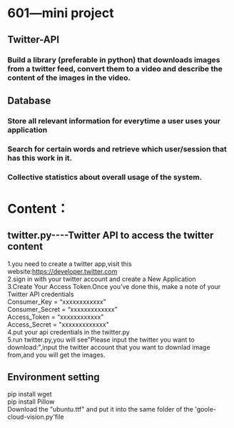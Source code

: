 # 601—mini project
## Twitter-API
### Build a library (preferable in python) that downloads images from a twitter feed, convert them to a video and describe the content of the images in the video.
## Database
### Store all relevant information for everytime a user uses your application
### Search for certain words and retrieve which user/session that has this work in it. 
### Collective statistics about overall usage of the system. 


# Content：

## twitter.py----Twitter API to access the twitter content  
1.you need to create a twitter app,visit this website:https://developer.twitter.com  
2.sign in with your twitter account and create a New Application  
3.Create Your Access Token.Once you’ve done this, make a note of your Twitter API credentials  
Consumer_Key = “xxxxxxxxxxxx”   
Consumer_Secret  = “xxxxxxxxxxxxx”  
Access_Token  = “xxxxxxxxxxxx”  
Access_Secret = "xxxxxxxxxxxxx"  
4.put your api credentials in the twitter.py  
5.run twitter.py,you will see"Please input the twitter you want to download:",input the twitter account that you want to downlad image from,and you will get the images.

## 

## Environment setting  
  pip install wget  
  pip install Pillow  
  Download the "ubuntu.ttf" and put it into the same folder of the 'goole-cloud-vision.py'file
